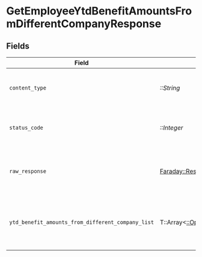 # GetEmployeeYtdBenefitAmountsFromDifferentCompanyResponse


## Fields

| Field                                                                                                                                 | Type                                                                                                                                  | Required                                                                                                                              | Description                                                                                                                           |
| ------------------------------------------------------------------------------------------------------------------------------------- | ------------------------------------------------------------------------------------------------------------------------------------- | ------------------------------------------------------------------------------------------------------------------------------------- | ------------------------------------------------------------------------------------------------------------------------------------- |
| `content_type`                                                                                                                        | *::String*                                                                                                                            | :heavy_check_mark:                                                                                                                    | HTTP response content type for this operation                                                                                         |
| `status_code`                                                                                                                         | *::Integer*                                                                                                                           | :heavy_check_mark:                                                                                                                    | HTTP response status code for this operation                                                                                          |
| `raw_response`                                                                                                                        | [Faraday::Response](https://www.rubydoc.info/gems/faraday/Faraday/Response)                                                           | :heavy_check_mark:                                                                                                                    | Raw HTTP response; suitable for custom response parsing                                                                               |
| `ytd_benefit_amounts_from_different_company_list`                                                                                     | T::Array<[::OpenApiSDK::Shared::YtdBenefitAmountsFromDifferentCompany](../../models/shared/ytdbenefitamountsfromdifferentcompany.md)> | :heavy_minus_sign:                                                                                                                    | List of Ytd Benefit Amounts From Different Company List                                                                               |